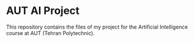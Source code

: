 # AUT AI Project

This repository contains the files of my project for the Artificial Intelligence
course at AUT (Tehran Polytechnic).
